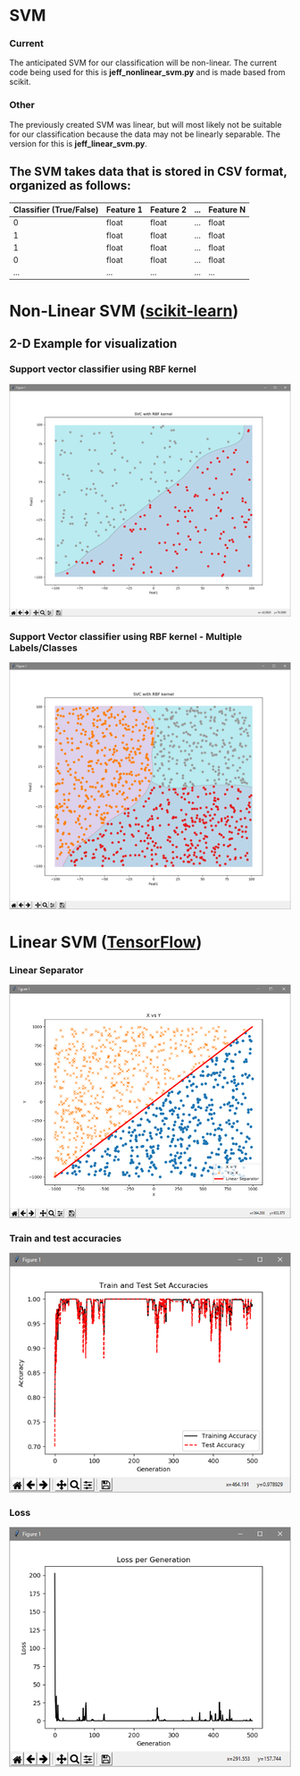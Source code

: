 # SVM
### Current
The anticipated SVM for our classification will be non-linear. The current code being used for this is **jeff_nonlinear_svm.py** and is made based from scikit.

### Other
The previously created SVM was linear, but will most likely not be suitable for our classification because the data may not be linearly separable. The version for this is **jeff_linear_svm.py**.

## The SVM takes data that is stored in CSV format, organized as follows:
| Classifier (True/False) | Feature 1 | Feature 2 | ... | Feature N |
| ------------- | ------------- | ------------- | ------------- | ------------- |
| 0  | float  | float  | ...  | float  |
| 1  | float  | float  | ...  | float  |
| 1  | float  | float  | ...  | float  |
| 0  | float  | float  | ...  | float  |
| ...  | ...  | ...  | ...  | ...  |

# Non-Linear SVM ([scikit-learn](http://scikit-learn.org/stable/index.html))
## 2-D Example for visualization
### Support vector classifier using RBF kernel
![](/classification/data/images/graph-nl1.PNG?raw=true "Non-linear Separator")
### Support Vector classifier using RBF kernel - Multiple Labels/Classes
![](/classification/data/images/graph-nl2.PNG?raw=true "Multi-Class Non-linear Separator")

# Linear SVM ([TensorFlow](https://www.tensorflow.org/))
### Linear Separator
![](/classification/data/images/graph1.PNG?raw=true "Linear Separator")
### Train and test accuracies
![](/classification/data/images/graph2.PNG?raw=true "Linear Separator")
### Loss
![](/classification/data/images/graph3.PNG?raw=true "Linear Separator")
